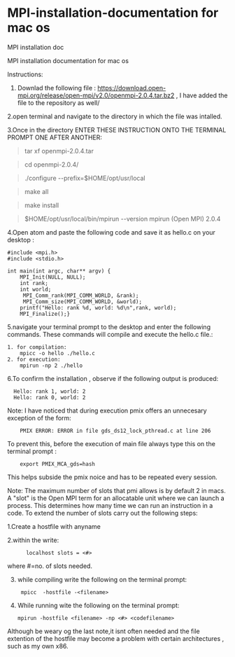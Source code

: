 # MPI-installation-documentation for mac os
MPI installation doc

MPI installation documentation for mac os

Instructions:
1. Downlad the following file : https://download.open-mpi.org/release/open-mpi/v2.0/openmpi-2.0.4.tar.bz2 , I have added the file to the repository as well/

2.open terminal and navigate to the directory in which the file was intalled.

3.Once in the directory ENTER THESE INSTRUCTION ONTO THE TERMINAL PROMPT ONE AFTER ANOTHER:

  > tar xf openmpi-2.0.4.tar
  
  > cd openmpi-2.0.4/
  
  > ./configure --prefix=$HOME/opt/usr/local
  
  > make all
  
  > make install
  
  > $HOME/opt/usr/local/bin/mpirun --version
  mpirun (Open MPI) 2.0.4
  
  
 4.Open atom and paste the following code and save it as hello.c on your desktop :
 
    #include <mpi.h>
    #include <stdio.h>

    int main(int argc, char** argv) {
        MPI_Init(NULL, NULL);
        int rank;
        int world;
         MPI_Comm_rank(MPI_COMM_WORLD, &rank);
         MPI_Comm_size(MPI_COMM_WORLD, &world);
        printf("Hello: rank %d, world: %d\n",rank, world);
        MPI_Finalize();}
        
  5.navigate your terminal prompt to the desktop and enter the following commands. These commands will compile and  execute the hello.c       file.:
  
    1. for compilation:
        mpicc -o hello ./hello.c
    2. for execution:
        mpirun -np 2 ./hello
        
   6.To confirm the installation , observe if the following output is produced:
   
      Hello: rank 1, world: 2
      Hello: rank 0, world: 2
      
 Note:
 I have noticed that during execution pmix offers an unnecesary exception of the form:
 
        PMIX ERROR: ERROR in file gds_ds12_lock_pthread.c at line 206
        
  To prevent this, before the execution of main file always type this on the terminal prompt :
        
        export PMIX_MCA_gds=hash
        
 This helps subside the pmix noice and has to be repeated every session.
 
 
Note:
The maximum number of slots that pmi allows is by default 2 in macs. A "slot" is the Open MPI term for an allocatable unit where we can
launch a process. This determines how many time we can run an instruction in a code.
To extend the number of slots carry out the following steps:

1.Create a hostfile with anyname 

2.within the write:

          localhost slots = <#>
          
where #=no. of slots needed.

3. while compiling write the  following on the terminal prompt:
        
        mpicc  -hostfile -<filename>
        
 4. While running wite the following on the terminal prompt:
            
            
        mpirun -hostfile <filename> -np <#> <codefilename>
            
            
 Although be weary og the last note,it isnt often needed and the file extention of the hostfile may become a problem with certain architectures , such as my own x86.
          
 
